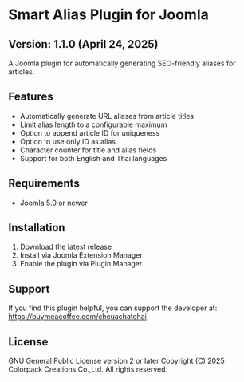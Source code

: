 # Smart Alias Plugin for Joomla

## Version: 1.1.0 (April 24, 2025)

A Joomla plugin for automatically generating SEO-friendly aliases for articles.

## Features
- Automatically generate URL aliases from article titles
- Limit alias length to a configurable maximum
- Option to append article ID for uniqueness
- Option to use only ID as alias
- Character counter for title and alias fields
- Support for both English and Thai languages

## Requirements
- Joomla 5.0 or newer

## Installation
1. Download the latest release
2. Install via Joomla Extension Manager
3. Enable the plugin via Plugin Manager

## Support
If you find this plugin helpful, you can support the developer at: https://buymeacoffee.com/cheuachatchai

## License
GNU General Public License version 2 or later
Copyright (C) 2025 Colorpack Creations Co.,Ltd. All rights reserved.
